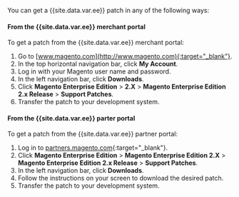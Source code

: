 <div markdown="1">

You can get a {{site.data.var.ee}} patch in any of the following ways:

#### From the {{site.data.var.ee}} merchant portal
To get a patch from the {{site.data.var.ee}} merchant portal:

1.	Go to [www.magento.com](http://www.magento.com){:target="_blank"}.
2.	In the top horizontal navigation bar, click **My Account**.
3.	Log in with your Magento user name and password.
4.	In the left navigation bar, click **Downloads**.
5.	Click **Magento Enterprise Edition** > **2.X** > **Magento Enterprise Edition 2.x Release** > **Support Patches**.
6.	Transfer the patch to your development system.

#### From the {{site.data.var.ee}} parter portal
To get a patch from the {{site.data.var.ee}} partner portal:

1.	Log in to [partners.magento.com](https://partners.magento.com/English/?rdir=/files.aspx){:target="_blank"}.
2.	Click **Magento Enterprise Edition** > **Magento Enterprise Edition 2.X** > **Magento Enterprise Edition 2.x Release** > **Support Patches**.
3.	In the left navigation bar, click **Downloads**.
4.	Follow the instructions on your screen to download the desired patch.
5.	Transfer the patch to your development system.
